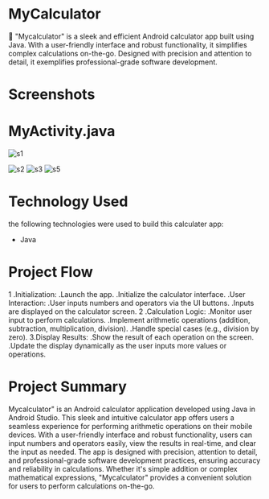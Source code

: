 # MyCalculator

📱 "Mycalculator" is a sleek and efficient Android calculator app built using Java. With a user-friendly interface and robust functionality, it simplifies complex calculations on-the-go. Designed with precision and attention to detail, it exemplifies professional-grade software development.

# Screenshots

# MyActivity.java
![s1](https://github.com/faizan15-shad/MyCalculator/assets/111855142/727ce9f4-3983-4a2a-b84d-9b0d4aec0faf)

![s2](https://github.com/faizan15-shad/MyCalculator/assets/111855142/79374b59-45ae-44f5-9486-5c90558e8332)
![s3](https://github.com/faizan15-shad/MyCalculator/assets/111855142/02c1e115-6916-40a6-86ea-37cf2e517715)
![s5](https://github.com/faizan15-shad/MyCalculator/assets/111855142/abfe8a80-0492-4311-adfc-064919818a6c)

# Technology Used
the following technologies were used to build this calculater app:
* Java

# Project Flow

1 .Initialization:
 .Launch the app.
 .Initialize the calculator interface.
 .User Interaction:
 .User inputs numbers and operators via the UI buttons.
 .Inputs are displayed on the calculator screen.
2 .Calculation Logic:
 .Monitor user input to perform calculations.
 .Implement arithmetic operations (addition, subtraction, multiplication, division).
 .Handle special cases (e.g., division by zero).
3.Display Results:
 .Show the result of each operation on the screen.
 .Update the display dynamically as the user inputs more values or operations.

 # Project Summary
 Mycalculator" is an Android calculator application developed using Java in Android Studio. This sleek and intuitive calculator app offers users a seamless experience for performing arithmetic operations on their mobile devices. With a user-friendly interface and robust functionality, users can input numbers and operators easily, view the results in real-time, and clear the input as needed. The app is designed with precision, attention to detail, and professional-grade software development practices, ensuring accuracy and reliability in calculations. Whether it's simple addition or complex mathematical expressions, "Mycalculator" provides a convenient solution for users to perform calculations on-the-go.
